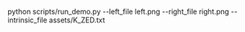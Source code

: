 python scripts/run_demo.py --left_file left.png --right_file right.png --intrinsic_file assets/K_ZED.txt